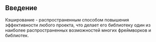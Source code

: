 ## Введение

Кэширование - распространенным способом повышения эффективности любого 
проекта, что делает его библиотеку один из наиболее распространенных 
возможностей многих фреймворков и библиотек.